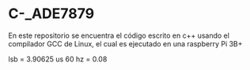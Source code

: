 # C-_ADE7879
En este repositorio se encuentra el código escrito en c++ usando el compilador GCC de Linux, el cual es ejecutado en una raspberry Pi 3B+


lsb = 3.90625 us
60 hz = 0.08